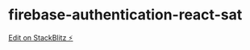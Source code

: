 # firebase-authentication-react-sat

[Edit on StackBlitz ⚡️](https://stackblitz.com/edit/firebase-authentication-react-sat)